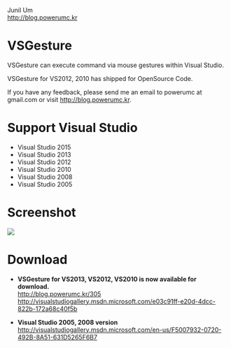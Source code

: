 Junil Um  
http://blog.powerumc.kr

VSGesture
=========

VSGesture can execute command via mouse gestures within Visual Studio.

VSGesture for VS2012, 2010 has shipped for OpenSource Code.

If you have any feedback, please send me an email to powerumc at gmail.com or visit http://blog.powerumc.kr.


Support Visual Studio
=====================
- Visual Studio 2015
- Visual Studio 2013
- Visual Studio 2012
- Visual Studio 2010
- Visual Studio 2008
- Visual Studio 2005


Screenshot
==========
![](http://cfile7.uf.tistory.com/image/131B723A4F54BDC41C7C9D)


Download
========

- **VSGesture for VS2013, VS2012, VS2010 is now available for download.**   
http://blog.powerumc.kr/305  
http://visualstudiogallery.msdn.microsoft.com/e03c91ff-e20d-4dcc-822b-172a68c40f5b

- **Visual Studio 2005, 2008 version**  
http://visualstudiogallery.msdn.microsoft.com/en-us/F5007932-0720-492B-8A51-631D5265F6B7

